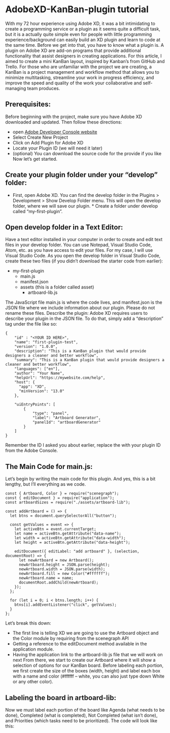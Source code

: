 # AdobeXD-KanBan-plugin tutorial

With my 72 hour experience using Adobe XD, it was a bit intimidating to create a programming service or a plugin as it seems quite a difficult task, but it is a actually quite simple even for people with little programming experience/background can easily build an XD plugin and learn to code at the same time. Before we get into that, you have to know what a plugin is. A plugin on Adobe XD are add-on programs that provide additional functionality that assist designers in creating applications. 
     For this article, I aimed to create a mini KanBan layout, inspired by Kanban’s from GitHub and Trello. For those who are unfamiliar with the project we are creating, a KanBan is a project management and workflow method that allows you to minimize multitasking, streamline your work in progress efficiency, and improve the speed and quality of the work your collaborative and self-managing team produces. 
     
## Prerequisites:
Before beginning with the project, make sure you have Adobe XD downloaded and updated. Then follow these directions:
-	open [Adobe Developer Console website](https://console.adobe.io/home)
-	Select Create New Project
-	Click on Add Plugin for Adobe XD
-	Locate your Plugin ID (we will need it later)
-	(optional) You can download the source code for the provide if you like
Now let’s get started.

## Create your plugin folder under your “develop” folder:
* First, open Adobe XD. You can find the develop folder in the Plugins > Development > Show Develop Folder menu. This will open the develop folder, where we will save our plugin. * Create a folder under develop called “my-first-plugin”.

## Open develop folder in a Text Editor:
Have a text editor installed in your computer in order to create and edit text files in your develop folder. You can use Notepad, Visual Studio Code, Atom, etc. as you have access to edit your files. For my case, I will use Visual Studio Code. As you open the develop folder in Visual Studio Code, create these two files (if you didn’t download the starter code from earlier):
* my-first-plugin
     * main.js
     * manifest.json
     * 	assets (this is a folder called asset)
          * artboard-lib.js

The JavaScript file main.js is where the code lives, and manifest.json is the JSON file where we include information about our plugin. Please do not rename these files.
Describe the plugin:
Adobe XD requires users to describe your plugin in the JSON file. To do that, simply add a “description” tag under the file like so:
```
{
    "id" : "<YOUR ID HERE>",
    "name": "first-plugin-test",
    "version": "1.0.0",
    "description": "This is a KanBan plugin that would provide designers a cleaner and better workflow",
    "summary": "This is a KanBan plugin that would provide designers a cleaner and better workflow",
    "languages": ["en"], 
    "author": "Your Name",
    "helpUrl": "https://mywebsite.com/help",
    "host": {
      "app": "XD",
      "minVersion": "13.0"
    },
    
    "uiEntryPoints": [
        {
            "type": "panel",
            "label": "Artboard Generator",
            "panelId": "artboardGenerator"
        }
    ]
}
```
Remember the ID I asked you about earlier, replace the <YOUR ID HERE> with your plugin ID from the Adobe Console. 
     
## The Main Code for main.js:
Let’s begin by writing the main code for this plugin. And yes, this is a bit lengthy, but I’ll everything as we code.
```
const { Artboard, Color } = require("scenegraph");
const { editDocument } = require("application");
const artboardSizes = require("./assets/artboard-lib");

const addArtboard = () => {
  let btns = document.querySelectorAll("button");

  const getValues = event => {
    let activeBtn = event.currentTarget;
    let name = activeBtn.getAttribute("data-name");
    let width = activeBtn.getAttribute("data-width");
    let height = activeBtn.getAttribute("data-height");

    editDocument({ editLabel: "add artboard" }, (selection, documentRoot) => {
      let newArtboard = new Artboard();
      newArtboard.height = JSON.parse(height);
      newArtboard.width = JSON.parse(width);
      newArtboard.fill = new Color("#ffffff");
      newArtboard.name = name;
      documentRoot.addChild(newArtboard);
    });
  };

  for (let i = 0; i < btns.length; i++) {
    btns[i].addEventListener("click", getValues);
  }
};
```

Let’s break this down: 
* The first line is telling XD we are going to use the Artboard object and the Color module by requiring from the scenegraph API
* Getting a reference to the editDocument method available in the application module.
* Having the application link to the artboard-lib js file that we will work on next
From there, we start to create our Artboard where it will show a selection of options for our KanBan board. Before labeling each portion, we first create the size of the boxes (width, height) and label each box with a name and color (#ffffff – white, you can also just type down White or any other color). 

## Labeling the board in artboard-lib:
Now we must label each portion of the board like Agenda (what needs to be done), Completed (what is completed), Not Completed (what isn’t done), and Priorities (which tasks need to be prioritized). The code will look like this:
